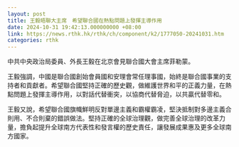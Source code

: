 ```yaml
---
layout: post
title: 王毅晤聯大主席　希望聯合國在熱點問題上發揮主導作用
date: 2024-10-31 19:42:13.000000000 +08:00
link: https://news.rthk.hk/rthk/ch/component/k2/1777050-20241031.htm
categories: rthk
---
```


中共中央政治局委員、外長王毅在北京會見聯合國大會主席菲勒蒙。

王毅強調，中國是聯合國創始會員國和安理會常任理事國，始終是聯合國事業的支持者和貢獻者。希望聯合國堅持正確的歷史觀，做維護世界和平的正義力量，在熱點問題上發揮主導作用，以對話代替衝突，以協商代替脅迫，以共贏代替零和。

王毅又說，希望聯合國旗幟鮮明反對單邊主義和霸權霸凌，堅決抵制對多邊主義合則用、不合則棄的錯誤做法。堅持正確的全球治理觀，做完善全球治理的改革力量，擔負起提升全球南方代表性和發言權的歷史責任，讓發展成果惠及更多全球南方國家。
